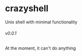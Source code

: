 # crazyshell
Unix shell with minimal functionality

###### v0.0.1
At the moment, it can't do anything